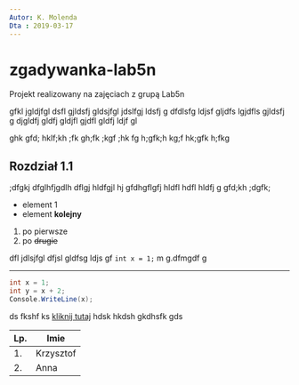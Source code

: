 ```yaml
---
Autor: K. Molenda
Dta : 2019-03-17
---
```


# zgadywanka-lab5n
Projekt realizowany na zajęciach z grupą Lab5n

gfkl jgldjfgl dsfl gjldsfj gldsjfgl jdslfgj ldsfj g
 dfdlsfg ldjsf gljdfs lgjdfls gjldsfj g
  djgldfj gldfj gldjfl gjdfl gldfj ldjf gl
  
ghk gfd; hklf;kh ;fk gh;fk ;kgf ;hk
fg h;gfk;h kg;f hk;gfk h;fkg

## Rozdział 1.1

;dfgkj dfglhfjgdlh dflgj hldfgjl hj
 gfdhgflgfj hldfl hdfl hldfj g
  gfd;kh ;dgfk; 
  
- element 1
- element **kolejny**

1. po pierwsze
1. po ~~drugie~~

dfl jdlsjfgl dfjsl gldfsg ldjs gf `int x = 1;` m g.dfmgdf g

---

```csharp
int x = 1;
int y = x + 2;
Console.WriteLine(x);
```

ds fkshf ks [kliknij tutaj](http://e.wsei.edu.pl) hdsk hkdsh gkdhsfk gds 

| Lp. | Imie |
|-----|------|
| 1. | Krzysztof |
| 2. | Anna |

